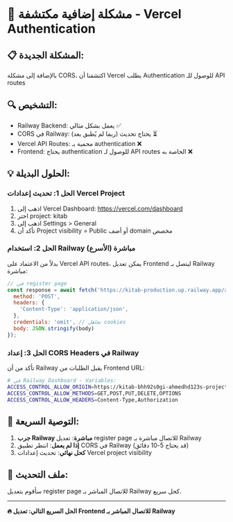 # 🚨 مشكلة إضافية مكتشفة - Vercel Authentication

## 📋 المشكلة الجديدة:
بالإضافة إلى مشكلة CORS، اكتشفنا أن Vercel يطلب Authentication للوصول للـ API routes

## 🔍 التشخيص:
- Railway Backend: يعمل بشكل مثالي ✅
- CORS في Railway: يحتاج تحديث (ربما لم يُطبق بعد) ⏳
- Vercel API Routes: محمية بـ authentication ❌
- Frontend: يحتاج authentication للوصول لـ API routes الخاصة به ❌

## 💡 الحلول البديلة:

### الحل 1: تحديث إعدادات Vercel Project
1. اذهب إلى Vercel Dashboard: https://vercel.com/dashboard
2. اختر project: kitab
3. اذهب إلى Settings > General
4. تأكد أن Project visibility = Public أو أضف domain مخصص

### الحل 2: استخدام Railway مباشرة (الأسرع)
بدلاً من الاعتماد على Vercel API routes، يمكن تعديل Frontend ليتصل بـ Railway مباشرة:

```javascript
// في register page
const response = await fetch('https://kitab-production.up.railway.app/api/auth/register', {
  method: 'POST',
  headers: {
    'Content-Type': 'application/json',
  },
  credentials: 'omit', // تجاهل cookies
  body: JSON.stringify(body)
});
```

### الحل 3: إعداد CORS Headers في Railway
تأكد من أن Railway يقبل الطلبات من Frontend URL:

```bash
# في Railway Dashboard - Variables:
ACCESS_CONTROL_ALLOW_ORIGIN=https://kitab-bhh92s0gi-ahmedhd123s-projects.vercel.app
ACCESS_CONTROL_ALLOW_METHODS=GET,POST,PUT,DELETE,OPTIONS
ACCESS_CONTROL_ALLOW_HEADERS=Content-Type,Authorization
```

## 🎯 التوصية السريعة:
1. **جرب Railway مباشرة**: تعديل register page للاتصال مباشرة بـ Railway
2. **إذا لم يعمل**: انتظر تطبيق CORS في Railway (قد يحتاج 5-10 دقائق)
3. **كحل نهائي**: تحديث إعدادات Vercel project visibility

## 📝 ملف التحديث:
سأقوم بتعديل register page للاتصال المباشر بـ Railway كحل سريع.

---
**🔥 الحل السريع التالي: تعديل Frontend للاتصال المباشر بـ Railway**
